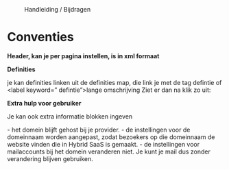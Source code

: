 <properties>
	<page>
		<title>Hybrid SaaS | Online Business Software</title>
	</page>
	<menu>
		<position>Handleiding / Bijdragen</position>
		<title>Bijdragen aan deze handleiding_copie</title>
	</menu>
</properties>

Conventies
================================

**Header, kan je per pagina instellen, is in xml formaat**

</properties>


**Definities**

je kan definities linken uit de definities map, die link je met de tag <label>defintie</label> of <label keyword=” defintie”>lange omschrijving</label>
Ziet er dan na klik zo uit:


**Extra hulp voor gebruiker**

Je kan ook extra informatie blokken ingeven

<div class="info">
- het domein blijft gehost bij je provider.
- de instellingen voor de domeinnaam worden aangepast, zodat bezoekers op die domeinnaam de website vinden die in Hybrid SaaS is gemaakt.
- de instellingen voor mailaccounts bij het domein veranderen niet. Je kunt je mail dus zonder verandering blijven gebruiken.
</div>


